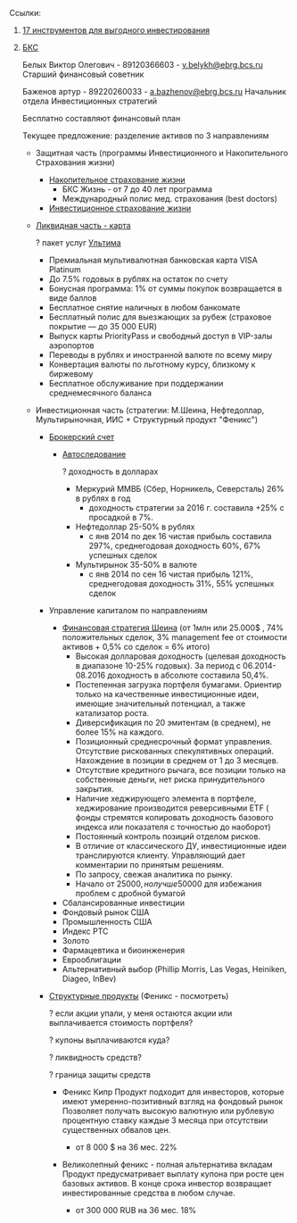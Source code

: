Ссылки:

1. [17 инструментов для выгодного инвестирования](http://www.mr-money.ru/zarabotok/investirovanie/17-instrumentov-chtoby-vygodno-vlozhit-dengi-v-godu/)


2. [БКС](https://bcs.ru)

    Белых Виктор Олегович - 89120366603 - v.belykh@ebrg.bcs.ru
    Старший финансовый советник

    Баженов артур - 89220260033 - a.bazhenov@ebrg.bcs.ru
    Начальник отдела Инвестиционных стратегий

    Бесплатно составляют финансовый план

    Текущее предложение: разделение активов по 3 направлениям

    - Защитная часть (программы Инвестиционного и Накопительного Страхования жизни)
        - [Накопительное страхование жизни](https://bcspremier.ru/products/life_insurance/)
            - БКС Жизнь - от 7 до 40 лет программа
            - Международный полис мед. страхования (best doctors)
        - [Инвестиционное страхование жизни](https://bcspremier.ru/products/ul_insurance/)


    - [Ликвидная часть - карта](https://bcspremier.ru/products/debit/)

        ? пакет услуг [Ультима](https://ultimabank.ru/financier/)
        - Премиальная мультивалютная банковская карта VISA Platinum
        - До 7.5% годовых в рублях на остаток по счету
        - Бонусная программа: 1% от суммы покупок возвращается в виде баллов
        - Бесплатное снятие наличных в любом банкомате
        - Бесплатный полис для выезжающих за рубеж (страховое покрытие — до 35 000 EUR)
        - Выпуск карты PriorityPass и свободный доступ в VIP-залы аэропортов
        - Переводы в рублях и иностранной валюте по всему миру
        - Конвертация валюты по льготному курсу, близкому к биржевому
        - Бесплатное обслуживание при поддержании среднемесячного баланса

    - Инвестиционная часть (стратегии: М.Шеина, Нeфтедоллар, Мультирыночная, ИИС + Структурный продукт "Феникс")
        - [Брокерский счет](https://my.broker.ru/box/list.html)
             - [Автоследование](https://broker.ru/signals)

                ? доходность в долларах
                - Меркурий ММВБ (Сбер, Норникель, Северсталь) 26% в рублях в год
                    - доходность стратегии за 2016 г. составила +25% с просадкой в 7%.
                - Нефтедоллар 25-50% в рублях
                    - с янв 2014 по дек 16 чистая прибыль составила 297%, среднегодовая доходность 60%, 67% успешных сделок
                - Мультирынок 35-50% в валюте
                    - с янв 2014 по сен 16 чистая прибыль 121%, среднегодовая доходность 31%, 55% успешных сделок
        - Управление капиталом по направлениям
            - [Финансовая стратегия Шеина](https://broker.ru/tv) (от 1млн или 25.000$ , 74% положительных сделок, 3% management fee от стоимости активов + 0,5% со сделок = 6% итого)
                - Высокая долларовая доходность (целевая доходность в диапазоне 10-25%	 годовых). За период с 06.2014-08.2016 доходность в абсолюте составила 50,4%.
                - Постепенная загрузка портфеля бумагами. Ориентир только на качественные инвестиционные идеи, имеющие значительный потенциал, а также катализатор роста.
                - Диверсификация по 20 эмитентам (в среднем), не более 15% на каждого.
                - Позиционный среднесрочный формат управления. Отсутствие рискованных спекулятивных операций. Нахождение в позиции в среднем от 1 до 3 месяцев.
                - Отсутствие кредитного рычага, все позиции только на собственные деньги, нет риска принудительного закрытия.
                - Наличие хеджирующего элемента в портфеле, хеджирование производится реверсивными ETF ( фонды стремятся копировать доходность базового индекса или показателя с точностью до наоборот)
                - Постоянный контроль позиций отделом рисков.
                - В отличие от классического ДУ, инвестиционные идеи транслируются клиенту. Управляющий дает комментарии по принятым решениям.
                - По запросу, свежая аналитика по рынку.
                - Начало от 25000$, но лучше 50000$ для избежания проблем с дробной бумагой
            - Сбалансированные инвестиции
            - Фондовый рынок США
            - Промышленность США
            - Индекс РТС
            - Золото
            - Фармацевтика и биоинженерия
            - Еврооблигации
            - Альтернативный выбор (Phillip Morris, Las Vegas, Heiniken, Diageo, InBev)

        - [Структурные продукты](https://broker.ru/sp#) (Феникс - посмотреть)

            ? если акции упали, у меня остаются акции или выплачивается стоимость портфеля?

            ? купоны выплачиваются куда?

            ? ликвидность средств?

            ? граница защиты средств

            - Феникс Кипр
            Продукт подходит для инвесторов, которые имеют умеренно-позитивный взгляд на фондовый рынок
            Позволяет получать высокую валютную или рублевую процентную ставку каждые 3 месяца при отсутствии существенных обвалов цен.
                - от 8 000 $ нa 36 мес. 22%

            - Великолепный феникс - полная альтернатива вкладам
            Продукт предусматривает выплату купона при росте цен базовых активов.
            В конце срока инвестор возвращает инвестированные средства в любом случае.
                - от 300 000 RUB нa 36 мес. 18%
